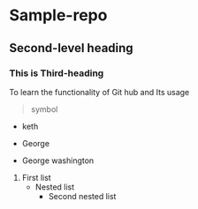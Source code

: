 # Sample-repo
## Second-level heading
###   This is Third-heading
To learn the functionality of Git hub and Its usage
>symbol

* keth
- George
+ George washington

1. First list
   - Nested list
      - Second nested list
